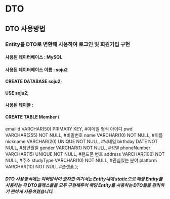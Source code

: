 # DTO

## DTO 사용방법

### Entity를 DTO로 변환해 사용하여 로그인 및 회원가입 구현

#### 사용된 데이터베이스 : MySQL

#### 사용된 데이터베이스 이름 : soju2
#### CREATE DATABASE soju2;
#### USE soju2;

#### 사용된 테이블 : 
#### CREATE TABLE Member (
  emailId VARCHAR(50) PRIMARY KEY, #이메일 형식 아이디
	pwd VARCHAR(255) NOT NULL, #비밀번호
	name VARCHAR(10) NOT NULL, #이름
	nickname VARCHAR(20) UNIQUE NOT NULL, #닉네임
	birthday DATE NOT NULL, #생년월일
	gender VARCHAR(1) NOT NULL, #성별
	phoneNumber VARCHAR(15) UNIQUE NOT NULL, #핸드폰 번호
	address VARCHAR(100) NOT NULL, #주소
	studyType VARCHAR(10) NOT NULL, #관심있는 분야
	platform VARCHAR(10) NOT NULL #플랫폼
);

##### DTO 사용방식에는 여러방식이 있지만 여기서는 Entity내에 static으로 해당 Entity를 사용하는 각 DTO클래스들을 모두 구현해두어 해당 Entity를 사용하는 DTO들을 관리하기 편하게 사용하였습니다.
